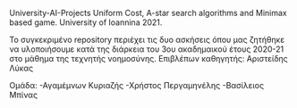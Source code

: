 University-AI-Projects
Uniform Cost, A-star search algorithms and Minimax based game. University of Ioannina 2021.

Το συγκεκριμένο repository περιέχει τις δυο ασκήσεις όπου μας ζητήθηκε να υλοποιήσουμε κατά της διάρκεια του 3ου ακαδημαικού έτους 2020-21 στο μάθημα της τεχνητής νοημοσύνης. Επιβλέπων καθηγητής: Αριστείδης Λύκας

Ομάδα: -Αγαμέμνων Κυριαζής -Χρήστος Περγαμηνέλης -Βασίλειος Μπίνας
